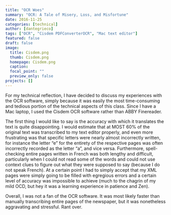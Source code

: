 ```yaml
---
title: "OCR Woes"
summary: "OCR: A Tale of Misery, Loss, and Misfortune"
date: 2016-11-25
categories: [technical]
author: [dantegrieco]
tags: ["OCR", "Cisdem PDFConverterOCR", "Mac text editor"]
featured: false
draft: false
image:
  title: Cisdem.png
  thumb: Cisdem.png
  homepage: Cisdem.png
  caption:
  focal_point: ""
  preview_only: false
projects: []
---
```

For my technical reflection, I have decided to discuss my experiences with the
OCR software, simply because it was easily the most time-consuming and tedious
portion of the technical aspects of this class. Since I have a Mac laptop, I
used the Cisdem OCR software rather than ABBY Finereader.

The first thing I would like to say is the accuracy with which it translates
the text is quite disappointing. I would estimate that at MOST 60% of the
original text was transcribed to my text editor properly, and even more
frustrating was that specific letters were nearly almost incorrectly written,
for instance the letter “e” for the entirety of the respective pages was often
incorrectly recorded as the letter “a”, and vice versa. Furthermore,
spell-checking entire pages written in French was both lengthy and difficult,
particularly when I could not read some of the words and could not use context
clues to figure out what they were supposed to say (because I do not speak
French). At a certain point I had to simply accept that my XML pages were simply
going to be filled with egregious errors and a certain level of accuracy was
impossible to achieve (much to the chagrin of my mild OCD, but hey it was a
learning experience in patience and Zen).

Overall, I was not a fan of the OCR software. It was most likely faster than
manually transcribing entire pages of the newspaper, but it was nonetheless
aggravating and stressful. Rant over.

